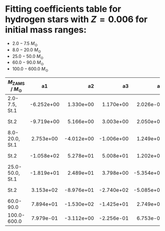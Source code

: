 # Fitting coefficients table for hydrogen stars with  $Z=0.006$  for initial mass ranges: 
- 	$2.0-7.5$ $M_{\odot}$
- 	$8.0-20.0$ $M_{\odot}$ 
- 	$25.0-50.0$ $M_{\odot}$
- 	$60.0-90.0$ $M_{\odot}$ 
- 	$100.0-600.0$ $M_{\odot}$

| $M_{\text{ZAMS}}$ / $M_{\odot}$  |  a1  | a2   |  a3 |  a4 |  a5 |  a6 |  MSE | 
| ------------------|:-------------:| ----:|----:|------:|------:|-------:|-------:|
| 2.0-7.5, St.1  | -6.252e+00  | 1.330e+00  | 1.170e+00  | 2.026e-01  | 5.412e+00  | -2.700e+00  | 7.858e-04  |
| St.2  | -9.719e+00  | 5.166e+00  | 3.003e+00  | 2.050e+00  | 1.214e+00  | -2.994e-01  | 1.069e-01  |
| 8.0-20.0, St.1  | 2.753e+00  | -4.012e+00  | -1.006e+00  | 1.249e+00  | -1.671e+00  | 1.808e+00  | 4.036e-05  |
| St.2  | -1.058e+02  | 5.278e+01  | 5.008e+01  | 1.202e+02  | -5.915e+01  | -5.688e+01  | 3.625e-02  |
| 25.0-50.0, St.1  | -1.819e+01  | 2.489e+01  | 3.798e+00  | -5.354e+00  | 2.048e+01  | -2.897e+01  | 5.307e-05  |
|  St.2  | 3.153e+02  | -8.976e+01  | -2.740e+02  | -5.085e+02  | 1.529e+02  | 4.231e+02  | 8.496e-04  |
| 60.0-90.0  | 7.894e+01  | -1.530e+02  | -1.425e+01  | 2.749e+01  | -1.084e+02  | 2.083e+02  | 1.865e-04  |
| 100.0-600.0  | 7.979e-01  | -3.112e+00  | -2.256e-01  | 6.753e-01  | -1.890e-01  | 5.442e-01  | 1.691e-03  |
